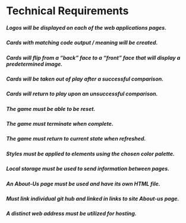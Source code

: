 # Technical Requirements

##### Logos will be displayed on each of the web applications pages. 

##### Cards with matching code output / meaning will be created.

##### Cards will flip from a “back” face to a “front” face that will display a predetermined image.

##### Cards will be taken out of play after a successful comparison.

##### Cards will return to play upon an unsuccessful comparison.

##### The game must be able to be reset.

##### The game must terminate when complete.

##### The game must return to current state when refreshed.

##### Styles must be applied to elements using the chosen color palette.

##### Local storage must be used to send information between pages.

##### An About-Us page must be used and have its own HTML file.

##### Must link individual git hub and linked in links to site About-us page.

##### A distinct web address must be utilized for hosting.
